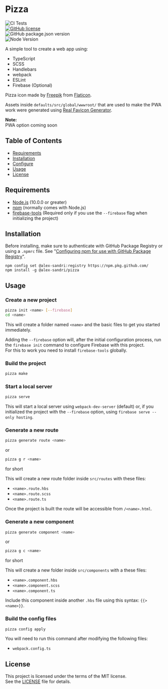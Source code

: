 # Pizza

![CI Tests](https://github.com/alex-sandri/pizza/workflows/CI%20Tests/badge.svg)  
[![GitHub license](https://img.shields.io/github/license/alex-sandri/pizza)](https://github.com/alex-sandri/pizza/blob/master/LICENSE)  
![GitHub package.json version](https://img.shields.io/github/package-json/v/alex-sandri/pizza)  
![Node Version](https://img.shields.io/badge/node-%3E%3D%2010.0.0-brightgreen)

A simple tool to create a web app using:
 - TypeScript
 - SCSS
 - Handlebars
 - webpack
 - ESLint
 - Firebase (Optional)

Pizza icon made by [Freepik](https://www.flaticon.com/authors/freepik) from [Flaticon](https://www.flaticon.com/).

Assets inside `defaults/src/global/wwwroot/` that are used to make the PWA work were generated using [Real Favicon Generator](https://realfavicongenerator.net/).

**Note:**  
PWA option coming soon

## Table of Contents

 * [Requirements](#requirements)
 * [Installation](#installation)
 * [Configure](#configure)
 * [Usage](#usage)
 * [License](#license)

## Requirements

 - [Node.js](https://nodejs.org/) (10.0.0 or greater)
 - [npm](https://www.npmjs.com/) (normally comes with Node.js)
 - [firebase-tools](https://github.com/firebase/firebase-tools) (Required only if you use the `--firebase` flag when initializing the project)


## Installation

Before installing, make sure to authenticate with GitHub Package Registry or using a `.npmrc` file. See "[Configuring npm for use with GitHub Package Registry](https://help.github.com/en/articles/configuring-npm-for-use-with-github-package-registry#authenticating-to-github-package-registry)".

```
npm config set @alex-sandri:registry https://npm.pkg.github.com/
npm install -g @alex-sandri/pizza
```

## Usage

### Create a new project

```bash
pizza init <name> [--firebase]
cd <name>
```

This will create a folder named `<name>` and the basic files to get you started immediately.

Adding the `--firebase` option will, after the initial configuration process, run the `firebase init` command to configure Firebase with this project.  
For this to work you need to install `firebase-tools` globally.

### Build the project

```bash
pizza make
```

### Start a local server

```bash
pizza serve
```

This will start a local server using `webpack-dev-server` (default) or, if you initialized the project with the `--firebase` option, using `firebase serve --only hosting`.

### Generate a new route

```bash
pizza generate route <name>
```
or
```bash
pizza g r <name>
```
for short

This will create a new route folder inside `src/routes` with these files:
 - `<name>.route.hbs`
 - `<name>.route.scss`
 - `<name>.route.ts`

Once the project is built the route will be accessible from `/<name>.html`.

### Generate a new component

```bash
pizza generate component <name>
```
or
```bash
pizza g c <name>
```
for short

This will create a new folder inside `src/components` with a these files:
 - `<name>.component.hbs`
 - `<name>.component.scss`
 - `<name>.component.ts`

Include this component inside another `.hbs` file using this syntax: `{{> <name>}}`.

### Build the config files

```bash
pizza config apply
```

You will need to run this command after modifying the following files:
 - `webpack.config.ts`

## License

This project is licensed under the terms of the MIT license.  
See the [LICENSE](LICENSE) file for details.